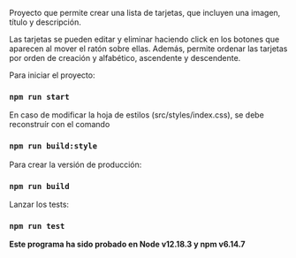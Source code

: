 Proyecto que permite crear una lista de tarjetas, que incluyen una imagen, título y descripción.

Las tarjetas se pueden editar y eliminar haciendo click en los botones que aparecen al mover el ratón sobre ellas.
Además, permite ordenar las tarjetas por orden de creación y alfabético, ascendente y descendente.

Para iniciar el proyecto:

### `npm run start`

En caso de modificar la hoja de estilos (src/styles/index.css), se debe reconstruír con el comando

### `npm run build:style`

Para crear la versión de producción:

### `npm run build`

Lanzar los tests:

### `npm run test`

**Este programa ha sido probado en Node v12.18.3 y npm v6.14.7**
